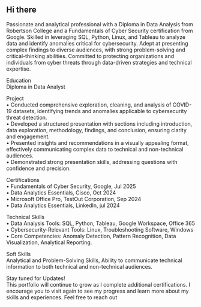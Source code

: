 ## Hi there 

Passionate and analytical professional with a Diploma in Data Analysis from Robertson College and a Fundamentals of Cyber Security certification from Google. Skilled in leveraging SQL, Python, Linux, and Tableau to analyze data and identify anomalies critical for cybersecurity. Adept at presenting complex findings to diverse audiences, with strong problem-solving and critical-thinking abilities. Committed to protecting organizations and individuals from cyber threats through data-driven strategies and technical expertise.

Education    
        Diploma in Data Analyst

Project    
        • Conducted comprehensive exploration, cleaning, and analysis of COVID-19 datasets, identifying trends and anomalies applicable to cybersecurity threat detection.        
        • Developed a structured presentation with sections including introduction, data exploration, methodology, findings, and conclusion, ensuring clarity and engagement.        
        • Presented insights and recommendations in a visually appealing format, effectively communicating complex data to technical and non-technical audiences.        
        • Demonstrated strong presentation skills, addressing questions with confidence and precision.

Certifications        
        • Fundamentals of Cyber Security, Google, Jul 2025        
        • Data Analytics Essentials, Cisco, Oct 2024          
        • Microsoft Office Pro, TestOut Corporation, Sep 2024                 
        • Data Analytics Essentials, LinkedIn, jul 2024

Technical Skills        
        • Data Analysis Tools: SQL, Python, Tableau, Google Workspace, Office 365        
        • Cybersecurity-Relevant Tools: Linux, Troubleshooting Software, Windows        
        • Core Competencies: Anomaly Detection, Pattern Recognition, Data Visualization, Analytical Reporting.
    
Soft Skills        
        Analytical and Problem-Solving Skills, Ability to communicate technical information to both technical and non-technical audiences.

Stay tuned for Updates!    
This portfolio will continue to grow as I complete additional certifications. I encourage you to visit again to see my progress and learn more about my skills and experiences. Feel free to reach out
